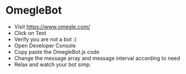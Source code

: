 # OmegleBot

* Visit https://www.omegle.com/
* Click on Text
* Verify you are not a bot :)
* Open Developer Console
* Copy paste the OmegleBot.js code
* Change the message array and message interval according to need
* Relax and watch your bot simp.
